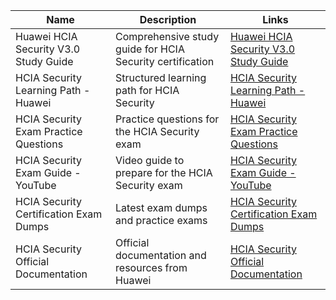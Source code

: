 | Name                                         | Description                              | Links                                                   |
|----------------------------------------------|------------------------------------------|---------------------------------------------------------|
| Huawei HCIA Security V3.0 Study Guide        | Comprehensive study guide for HCIA Security certification | [Huawei HCIA Security V3.0 Study Guide](https://e.huawei.com/en/talent/#/certification/detail/!certificatedetail?certificationId=168&subCertificationId=271) |
| HCIA Security Learning Path - Huawei         | Structured learning path for HCIA Security | [HCIA Security Learning Path - Huawei](https://e.huawei.com/en/talent/#/learning-path/!courseList?learningPathId=23) |
| HCIA Security Exam Practice Questions        | Practice questions for the HCIA Security exam | [HCIA Security Exam Practice Questions](https://www.examtopics.com/exams/huawei/h13-311/) |
| HCIA Security Exam Guide - YouTube           | Video guide to prepare for the HCIA Security exam | [HCIA Security Exam Guide - YouTube](https://www.youtube.com/watch?v=5A8WXW0sfpU) |
| HCIA Security Certification Exam Dumps       | Latest exam dumps and practice exams | [HCIA Security Certification Exam Dumps](https://www.pass4sure.com/H13-311.html) |
| HCIA Security Official Documentation         | Official documentation and resources from Huawei | [HCIA Security Official Documentation](https://support.huawei.com/enterprise/en/hcia-security-v3.0-training-materials) |
